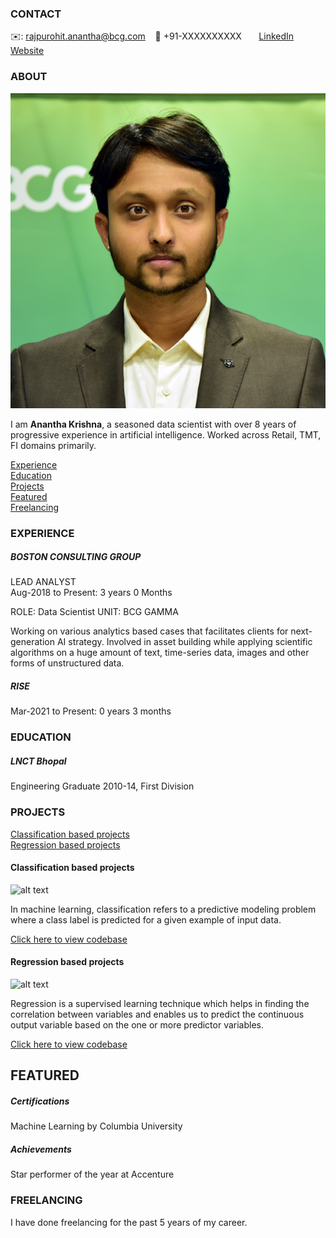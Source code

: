 <!-- CONTACT Section Starts -->
### CONTACT

<!-- Add your details -->
✉️: rajpurohit.anantha@bcg.com 
&nbsp;&nbsp; 📲 +91-XXXXXXXXXX
&nbsp;&nbsp;&nbsp;&nbsp;&nbsp; [LinkedIn](https://www.linkedin.com/in/anantha-krishna-rajpurohit/) 
&nbsp;&nbsp;&nbsp;&nbsp;&nbsp; [Website](https://www.linkedin.com/in/anantha-krishna-rajpurohit/)
<!-- CONTACT Section Ends -->

<!-- ABOUT Section Starts -->
### ABOUT
<!-- Add link to your picture -->

![alt text](https://raw.githubusercontent.com/anantha5ani/krishna_anantha/main/images/DSC_7028.jpg)

<!-- Add your details -->

I am __Anantha Krishna__, a seasoned data scientist with over 8 years of progressive experience in artificial intelligence. Worked across Retail, TMT, FI domains primarily.


<!-- Add link to the sections -->
[Experience](#experience) <br>
[Education](#education) <br>
[Projects](#projects) <br>
[Featured](#featured) <br> 
[Freelancing](#freelancing) <br>

<!-- ABOUT Section Ends -->

<!-- EXPERIENCE Section Starts -->
### EXPERIENCE
<!-- Add your details -->
##### BOSTON CONSULTING GROUP
LEAD ANALYST<br>
Aug-2018 to Present: 3 years 0 Months

ROLE: Data Scientist
UNIT: BCG GAMMA

Working on various analytics based cases that facilitates clients for next-generation AI strategy. Involved in asset building while applying scientific algorithms on a huge amount of text, time-series data, images and other forms of unstructured data.

##### RISE
Mar-2021 to Present: 0 years 3 months

<!-- EXPERIENCE Section Ends -->

<!-- EDUCATION Section Starts -->
### EDUCATION
<!-- Add your details -->
##### LNCT Bhopal
Engineering Graduate 2010-14, First Division

<!-- EDUCATION Section Ends -->

<!-- PROJECTS Section Starts -->
### PROJECTS
<!-- Add your details -->

[Classification based projects](#classification-based-projects) <br>
[Regression based projects](#regression-based-projects) <br>

<!-- Add your details -->

#### Classification based projects
![alt text](https://raw.githubusercontent.com/krvishwesh54/Kumar-Vishwesh/main/images/Classification.png)

In machine learning, classification refers to a predictive modeling problem where a class label is predicted for a given example of input data.

[Click here to view codebase](https://github.com/krvishwesh54/DataScience_DeepLearning_MachineLearning/tree/master/Classification)

#### Regression based projects
![alt text](https://raw.githubusercontent.com/krvishwesh54/Kumar-Vishwesh/main/images/Regression.jpg)

Regression is a supervised learning technique which helps in finding the correlation between variables and enables us to predict the continuous output variable based on the one or more predictor variables.

[Click here to view codebase](https://github.com/krvishwesh54/DataScience_DeepLearning_MachineLearning/tree/master/Regression)

<!-- PROJECTS Section Ends -->

<!-- FEATURED Section Starts -->
## FEATURED
<!-- Add your details -->
##### Certifications
Machine Learning by Columbia University

##### Achievements
Star performer of the year at Accenture
<!-- FEATURED Section Ends -->

### FREELANCING
I have done freelancing for the past 5 years of my career.
